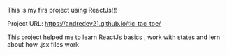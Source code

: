 This is my firs project using ReactJs!!!

Project URL:
https://andredev21.github.io/tic_tac_toe/

This project helped me to learn ReactJs basics , work with states and lern about how .jsx files work
